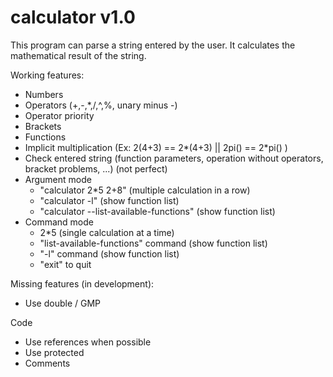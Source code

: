 # calculator v1.0

This program can parse a string entered by the user. It calculates the mathematical result of the string.

Working features:
- Numbers
- Operators (+,-,*,/,^,%, unary minus -)
- Operator priority
- Brackets
- Functions
- Implicit multiplication (Ex: 2(4+3) == 2*(4+3) || 2pi() == 2*pi() )
- Check entered string (function parameters, operation without operators, bracket problems, ...) (not perfect)
- Argument mode
  * "calculator 2*5 2+8" (multiple calculation in a row)
  * "calculator -l" (show function list)
  * "calculator --list-available-functions" (show function list)
- Command mode
  * 2*5 (single calculation at a time)
  * "list-available-functions" command (show function list)
  * "-l" command (show function list)
  * "exit" to quit

Missing features (in development):
- Use double / GMP

Code
- Use references when possible
- Use protected
- Comments

